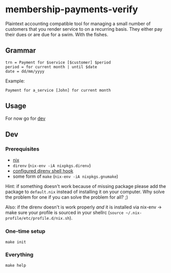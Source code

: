 # membership-payments-verify
Plaintext accounting compatible tool for managing a small number of customers that you render service to on a recurring basis. They either pay their dues or are due for a swim. With the fishes.

## Grammar

```
trn = Payment for $service [$customer] $period
period = for current month | until $date
date = dd/mm/yyyy
```

Example:
```
Payment for a_service [John] for current month
```

## Usage
For now go for [dev](#dev)

## Dev

### Prerequisites
- [nix](https://nixos.org/nix/manual/#chap-installation)
- `direnv` (`nix-env -iA nixpkgs.direnv`)
- [configured direnv shell hook ](https://direnv.net/docs/hook.html)
- some form of `make` (`nix-env -iA nixpkgs.gnumake`)

Hint: if something doesn't work because of missing package please add the package to `default.nix` instead of installing it on your computer. Why solve the problem for one if you can solve the problem for all? ;)

Also: if the direnv doesn't is work properly *and* it is installed via nix-env -> make sure your profile is sourced in your shellrc (`source ~/.nix-profile/etc/profile.d/nix.sh`).

### One-time setup
```
make init
```

### Everything
```
make help
```
